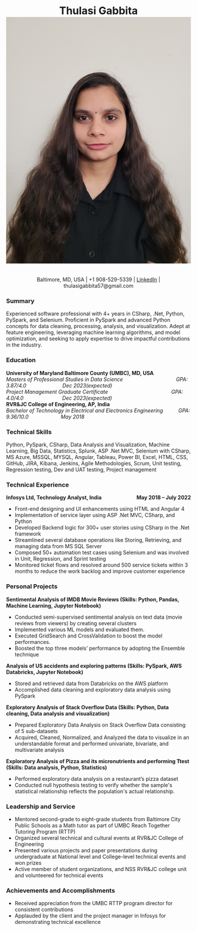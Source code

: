 # <p align='center'> Thulasi Gabbita  ![Profile Picture](Thulasi_Profile_Picture.jpg)</p>

<p align='center'> Baltimore, MD, USA | +1 908-529-5339 | <a href="https://www.linkedin.com/in/thulasi-gabbita/">LinkedIn</a> | thulasigabbita57@gmail.com </p>

### Summary
Experienced software professional with 4+ years in CSharp, .Net, Python, PySpark, and Selenium. Proficient in PySpark and advanced Python concepts for data cleaning, processing, analysis, and visualization. Adept at feature engineering, leveraging machine learning algorithms, and model optimization, and seeking to apply expertise to drive impactful contributions in the industry.

### Education
**University of Maryland Baltimore County (UMBC), MD, USA**  
*Masters of Professional Studies in Data Science &emsp;&emsp;&emsp;&emsp;&emsp;&emsp;&emsp;&emsp;&emsp;&ensp;&nbsp; GPA: 3.87/4.0 &emsp;&emsp;&emsp;&emsp;&emsp;&emsp;&ensp; Dec 2023(expected)*  
*Project Management Graduate Certificate &emsp;&emsp;&emsp;&emsp;&emsp;&emsp;&emsp;&emsp;&emsp;&emsp;&emsp;&ensp;&nbsp; GPA: 4.0/4.0 &emsp;&emsp;&emsp;&emsp;&emsp;&emsp;&ensp;&ensp; Dec 2023(expected)*  
**RVR&JC College of Engineering, AP, India**  
*Bachelor of Technology in Electrical and Electronics Engineering&emsp;&emsp;&emsp;GPA: 9.36/10.0&emsp;&emsp;&emsp;&emsp;&emsp;&emsp;&nbsp;May 2018*

### Technical Skills
Python, PySpark, CSharp, Data Analysis and Visualization, Machine Learning, Big Data, Statistics, Splunk, ASP .Net MVC, Selenium with CSharp, MS Azure, MSSQL, MYSQL, Angular, Tableau, Power BI, Excel, HTML, CSS, GitHub, JIRA, Kibana, Jenkins, Agile Methodologies, Scrum, Unit testing, Regression testing, Dev and UAT testing, Project management

### Technical Experience
<b style="text-align:left;"> Infosys Ltd, Technology Analyst, India <span style="float:right;">May 2018 – July 2022  </span></b>
*	Front-end designing and UI enhancements using HTML and Angular 4
* Implementation of service layer using ASP .Net MVC, CSharp, and Python
*	Developed Backend logic for 300+ user stories using CSharp in the .Net framework
*	Streamlined several database operations like Storing, Retrieving, and managing data from MS SQL Server
*	Composed 50+ automation test cases using Selenium and was involved in Unit, Regression, and Sprint testing 
*	Monitored ticket flows and resolved around 500 service tickets within 3 months to reduce the work backlog and improve customer experience

### Personal Projects
**Sentimental Analysis of IMDB Movie Reviews (Skills: Python, Pandas, Machine Learning, Jupyter Notebook)**  
*	Conducted semi-supervised sentimental analysis on text data (movie reviews from viewers) by creating several clusters
*	Implemented various ML models and evaluated them.
*	Executed GridSearch and CrossValidation to boost the model performances.
*	Boosted the top three models’ performance by adopting the Ensemble technique

**Analysis of US accidents and exploring patterns (Skills: PySpark, AWS Databricks, Jupyter Notebook)**
* Stored and retrieved data from Databricks on the AWS platform
*	Accomplished data cleaning and exploratory data analysis using PySpark

**Exploratory Analysis of Stack Overflow Data (Skills: Python, Data cleaning, Data analysis and visualization)**
*	Prepared Exploratory Data Analysis on Stack Overflow Data consisting of 5 sub-datasets
*	Acquired, Cleaned, Normalized, and Analyzed the data to visualize in an understandable format and performed univariate, bivariate, and multivariate analysis

**Exploratory Analysis of Pizza and its micronutrients and performing Ttest (Skills: Data analysis, Python, Statistics)**
*	Performed exploratory data analysis on a restaurant’s pizza dataset 
*	Conducted null hypothesis testing to verify whether the sample's statistical relationship reflects the population's actual relationship.

### Leadership and Service
*	Mentored second-grade to eight-grade students from Baltimore City Public Schools as a Math tutor as part of UMBC Reach Together Tutoring Program (RTTP)
*	Organized several technical and cultural events at RVR&JC College of Engineering
*	Presented various projects and paper presentations during undergraduate at National level and College-level technical events and won prizes
*	Active member of student organizations, and NSS RVR&JC college unit and volunteered for technical events 

### Achievements and Accomplishments
*	Received appreciation from the UMBC RTTP program director for consistent contributions
*	Applauded by the client and the project manager in Infosys for demonstrating technical excellence 
